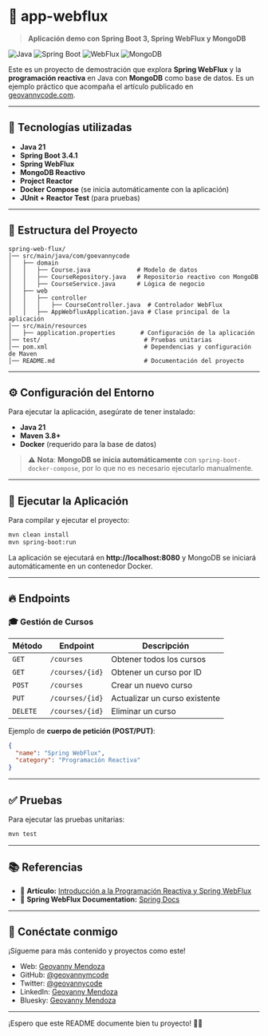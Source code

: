 # 📌 app-webflux

> **Aplicación demo con Spring Boot 3, Spring WebFlux y MongoDB**

![Java](https://img.shields.io/badge/Java-21-blue?style=flat-square)
![Spring Boot](https://img.shields.io/badge/Spring%20Boot-3.4.1-brightgreen?style=flat-square)
![WebFlux](https://img.shields.io/badge/Spring%20WebFlux-reactive-orange?style=flat-square)
![MongoDB](https://img.shields.io/badge/Database-MongoDB-green?style=flat-square)

Este es un proyecto de demostración que explora **Spring WebFlux** y la **programación reactiva** en Java con **MongoDB** como base de datos. Es un ejemplo práctico que acompaña el artículo publicado en [geovannycode.com](https://geovannycode.com/introduccion-a-la-programacion-reactiva-y-spring-webflux/).

---

## 🚀 Tecnologías utilizadas
- **Java 21**
- **Spring Boot 3.4.1**
- **Spring WebFlux**
- **MongoDB Reactivo**
- **Project Reactor**
- **Docker Compose** (se inicia automáticamente con la aplicación)
- **JUnit + Reactor Test** (para pruebas)

---

## 📁 Estructura del Proyecto

```plaintext
spring-web-flux/
│── src/main/java/com/goevannycode
│   ├── domain
│   │   ├── Course.java             # Modelo de datos
│   │   ├── CourseRepository.java   # Repositorio reactivo con MongoDB
│   │   ├── CourseService.java      # Lógica de negocio
│   ├── web
│   │   ├── controller
│   │   │   ├── CourseController.java  # Controlador WebFlux
│   │   ├── AppWebfluxApplication.java # Clase principal de la aplicación
│── src/main/resources
│   ├── application.properties       # Configuración de la aplicación
│── test/                             # Pruebas unitarias
│── pom.xml                           # Dependencias y configuración de Maven
│── README.md                         # Documentación del proyecto
```

---

## ⚙️ Configuración del Entorno

Para ejecutar la aplicación, asegúrate de tener instalado:

- **Java 21**
- **Maven 3.8+**
- **Docker** (requerido para la base de datos)

> ⚠️ **Nota**: **MongoDB se inicia automáticamente** con `spring-boot-docker-compose`, por lo que no es necesario ejecutarlo manualmente.

---

## 🚀 Ejecutar la Aplicación

Para compilar y ejecutar el proyecto:

```bash
mvn clean install
mvn spring-boot:run
```

La aplicación se ejecutará en **http://localhost:8080** y MongoDB se iniciará automáticamente en un contenedor Docker.

---

## 🔥 Endpoints

### 🎓 Gestión de Cursos

| Método  | Endpoint          | Descripción                     |
|---------|------------------|---------------------------------|
| `GET`   | `/courses`        | Obtener todos los cursos       |
| `GET`   | `/courses/{id}`   | Obtener un curso por ID        |
| `POST`  | `/courses`        | Crear un nuevo curso           |
| `PUT`   | `/courses/{id}`   | Actualizar un curso existente  |
| `DELETE` | `/courses/{id}`  | Eliminar un curso              |

Ejemplo de **cuerpo de petición (POST/PUT)**:

```json
{
  "name": "Spring WebFlux",
  "category": "Programación Reactiva"
}
```

---

## ✅ Pruebas

Para ejecutar las pruebas unitarias:

```bash
mvn test
```
---

## 📚 Referencias

- 📄 **Artículo:** [Introducción a la Programación Reactiva y Spring WebFlux](https://geovannycode.com/introduccion-a-la-programacion-reactiva-y-spring-webflux/)
- 📖 **Spring WebFlux Documentation:** [Spring Docs](https://docs.spring.io/spring-framework/reference/web/webflux.html)

---

## 🌟 Conéctate conmigo
¡Sígueme para más contenido y proyectos como este!

- Web: [Geovanny Mendoza](https://geovannycode.com/)
- GitHub: [@geovannymcode](https://github.com/geovannymcode)
- Twitter: [@geovannycode](https://x.com/geovannycode)
- LinkedIn: [Geovanny Mendoza](https://www.linkedin.com/in/geovannycode/)
- Bluesky: [Geovanny Mendoza](https://bsky.app/profile/geovannycode.bsky.social)

---

¡Espero que este README documente bien tu proyecto! 🚀🔥
